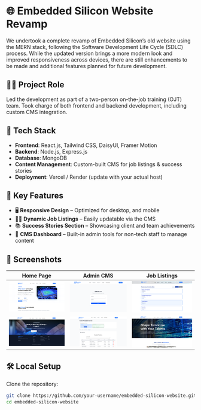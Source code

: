 # 🌐 Embedded Silicon Website Revamp

We undertook a complete revamp of Embedded Silicon’s old website using the MERN stack, following the Software Development Life Cycle (SDLC) process. While the updated version brings a more modern look and improved responsiveness across devices, there are still enhancements to be made and additional features planned for future development.

## 🧑‍💻 Project Role

Led the development as part of a two-person on-the-job training (OJT) team. Took charge of both frontend and backend development, including custom CMS integration.

## 🔧 Tech Stack

- **Frontend**: React.js, Tailwind CSS, DaisyUI, Framer Motion
- **Backend**: Node.js, Express.js
- **Database**: MongoDB
- **Content Management**: Custom-built CMS for job listings & success stories
- **Deployment**: Vercel / Render (update with your actual host)

## 🚀 Key Features

- 🖥️ **Responsive Design** – Optimized for desktop, and mobile
- 🧑‍💼 **Dynamic Job Listings** – Easily updatable via the CMS
- 📚 **Success Stories Section** – Showcasing client and team achievements
- 🧠 **CMS Dashboard** – Built-in admin tools for non-tech staff to manage content

## 📸 Screenshots

| Home Page | Admin CMS | Job Listings |
|-----------|-----------|--------------|
| ![](./screenshots/main.png) | ![](./screenshots/cms.png) | ![](./screenshots/jobs.png) |
| ![](./screenshots/footer.png) | ![](./screenshots/cmss.png) | ![](./screenshots/jobss.png) |

## 🛠️ Local Setup

Clone the repository:

```bash
git clone https://github.com/your-username/embedded-silicon-website.git
cd embedded-silicon-website
